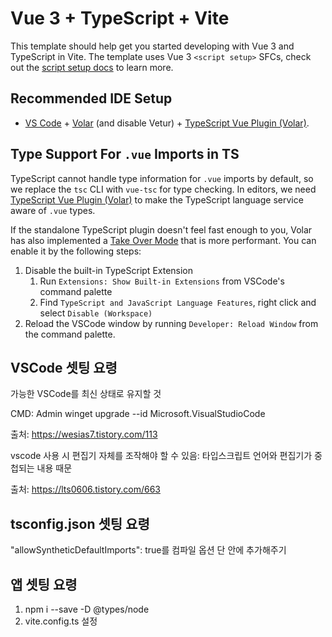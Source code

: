 # Vue 3 + TypeScript + Vite

This template should help get you started developing with Vue 3 and TypeScript in Vite. The template uses Vue 3 `<script setup>` SFCs, check out the [script setup docs](https://v3.vuejs.org/api/sfc-script-setup.html#sfc-script-setup) to learn more.

## Recommended IDE Setup

- [VS Code](https://code.visualstudio.com/) + [Volar](https://marketplace.visualstudio.com/items?itemName=Vue.volar) (and disable Vetur) + [TypeScript Vue Plugin (Volar)](https://marketplace.visualstudio.com/items?itemName=Vue.vscode-typescript-vue-plugin).

## Type Support For `.vue` Imports in TS

TypeScript cannot handle type information for `.vue` imports by default, so we replace the `tsc` CLI with `vue-tsc` for type checking. In editors, we need [TypeScript Vue Plugin (Volar)](https://marketplace.visualstudio.com/items?itemName=Vue.vscode-typescript-vue-plugin) to make the TypeScript language service aware of `.vue` types.

If the standalone TypeScript plugin doesn't feel fast enough to you, Volar has also implemented a [Take Over Mode](https://github.com/johnsoncodehk/volar/discussions/471#discussioncomment-1361669) that is more performant. You can enable it by the following steps:

1. Disable the built-in TypeScript Extension
   1. Run `Extensions: Show Built-in Extensions` from VSCode's command palette
   2. Find `TypeScript and JavaScript Language Features`, right click and select `Disable (Workspace)`
2. Reload the VSCode window by running `Developer: Reload Window` from the command palette.

## VSCode 셋팅 요령

가능한 VSCode를 최신 상태로 유지할 것

CMD: Admin
winget upgrade --id Microsoft.VisualStudioCode

출처: https://wesias7.tistory.com/113

vscode 사용 시 편집기 자체를 조작해야 할 수 있음: 
타입스크립트 언어와 편집기가 중첩되는 내용 때문

출처: https://lts0606.tistory.com/663

## tsconfig.json 셋팅 요령

"allowSyntheticDefaultImports": true를 컴파일 옵션 단 안에 추가해주기

## 앱 셋팅 요령
1. npm i --save -D @types/node
2. vite.config.ts 설정